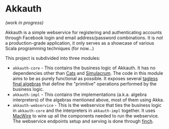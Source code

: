 # Akkauth

_(work in progress)_

Akkauth is a simple webservice for registering and authenticating accounts through Facebook login and
email address/password combinations. It is *not* a production-grade application, it only serves as a showcase of various
Scala programming techniques (for now...)

This project is subdivided into three modules:

* `akkauth-core` - This contains the business logic of Akkauth. It has no dependencies other than [Cats][cats] and
  [Simulacrum][simulacrum]. The code in this module aims to be as purely functional as possible. It exposes several
  [tagless final algebras][tagless-final] that define the "primitive" operations performed by the business logic. 
* `akkauth-impl` - This contains the implementations (a.k.a. algebra interpreters) of the algebras mentioned above, most
  of them using Akka.
* `akkauth-webservice` - This is the webservice that ties the business logic in `akkauth-core` and the interpreters in
   `akkauth-impl` together. It uses [MacWire][macwire] to wire up all the components needed to run the webservice. The
   webservice endpoints setup and serving is done through [finch][finch].


[cats]: https://typelevel.org/cats/
[simulacrum]: https://github.com/mpilquist/simulacrum
[tagless-final]: https://www.beyondthelines.net/programming/introduction-to-tagless-final/
[macwire]: https://github.com/adamw/macwire
[finch]: https://finagle.github.io/finch/


